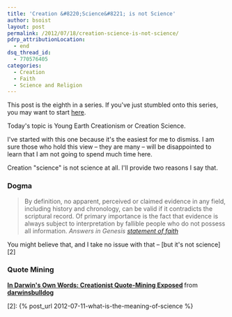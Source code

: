 ```yaml
---
title: 'Creation &#8220;Science&#8221; is not Science'
author: bsoist
layout: post
permalink: /2012/07/18/creation-science-is-not-science/
pdrp_attributionLocation:
  - end
dsq_thread_id:
  - 770576405
categories:
  - Creation
  - Faith
  - Science and Religion
---
```

This post is the eighth in a series. If you've just stumbled onto this series, you may want to start [here][1].

Today's topic is Young Earth Creationism or Creation Science.

I've started with this one because it's the easiest for me to dismiss. I am sure those who hold this view &#8211; they are many &#8211; will be disappointed to learn that I am not going to spend much time here.

Creation "science" is not science at all. I'll provide two reasons I say that.

### Dogma

> By definition, no apparent, perceived or claimed evidence in any field, including history and chronology, can be valid if it contradicts the scriptural record. Of primary importance is the fact that evidence is always subject to interpretation by fallible people who do not possess all information. <cite>Answers in Genesis <a href="http://www.answersingenesis.org/about/faith">statement of faith</a></cite>

You might believe that, and I take no issue with that &#8211; [but it's not science][2]

### Quote Mining

  <strong> <a href="http://www.slideshare.net/darwinsbulldog/in-darwins-own-words-creationist-quotemining-exposed" title="In Darwin&#39;s Own Words: Creationist Quote-Mining Exposed" target="_blank">In Darwin's Own Words: Creationist Quote-Mining Exposed</a> </strong> from <strong><a href="http://www.slideshare.net/darwinsbulldog" target="_blank">darwinsbulldog</a></strong>

[1]: /creation-evolution/
[2]: {% post_url 2012-07-11-what-is-the-meaning-of-science %}
